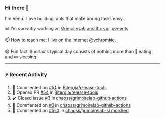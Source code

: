 ### Hi there 👋

I'm Venu. I love building tools that make boring tasks easy.

📊 I’m currently working on [GrimoireLab and it's components](https://chaoss.github.io/grimoirelab).

📫 How to reach me: I live on the internet [@vchrombie](https://www.google.co.in/search?q=vchrombie).

😄 Fun fact: Snorlax's typical day consists of nothing more than :doughnut: eating and :zzz: sleeping.

---

### :zap: Recent Activity

<!--RECENT_ACTIVITY:start-->
1. 💬 Commented on [#54](https://github.com/Bitergia/release-tools/pull/54#issuecomment-1193644533) in [Bitergia/release-tools](https://github.com/Bitergia/release-tools)
2. 💪 Opened PR [#54](https://github.com/Bitergia/release-tools/pull/54) in [Bitergia/release-tools](https://github.com/Bitergia/release-tools)
3. ✔️ Closed issue [#3](https://github.com/chaoss/grimoirelab-github-actions/issues/3) in [chaoss/grimoirelab-github-actions](https://github.com/chaoss/grimoirelab-github-actions)
4. 💬 Commented on [#3](https://github.com/chaoss/grimoirelab-github-actions/issues/3#issuecomment-1193634631) in [chaoss/grimoirelab-github-actions](https://github.com/chaoss/grimoirelab-github-actions)
5. 💬 Commented on [#560](https://github.com/chaoss/grimoirelab-sirmordred/issues/560#issuecomment-1193632576) in [chaoss/grimoirelab-sirmordred](https://github.com/chaoss/grimoirelab-sirmordred)
<!--RECENT_ACTIVITY:end-->

<!--
**vchrombie/vchrombie** is a ✨ _special_ ✨ repository because its `README.md` (this file) appears on your GitHub profile.

Here are some ideas to get you started:

- 🔭 I’m currently working on ...
- 🌱 I’m currently learning ...
- 👯 I’m looking to collaborate on ...
- 🤔 I’m looking for help with ...
- 💬 Ask me about ...
- 📫 How to reach me: ...
- 😄 Pronouns: ...
- ⚡ Fun fact: ...
-->
